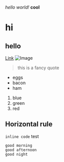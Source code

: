 *hello world!* 
**cool**

# hi
## hello

[Link](https://pandrew99.github.io/cse15l-lab-reports/index.html)
![Image](https://hips.hearstapps.com/hmg-prod.s3.amazonaws.com/images/dog-puppy-on-garden-royalty-free-image-1586966191.jpg?crop=1.00xw:0.669xh;0,0.190xh&resize=1200:*)

> this is a fancy quote

- eggs
- bacon
- ham

1. blue
2. green
3. red

Horizontal rule
---
`inline code` test

```
good morning
good afternoon
good night
```


